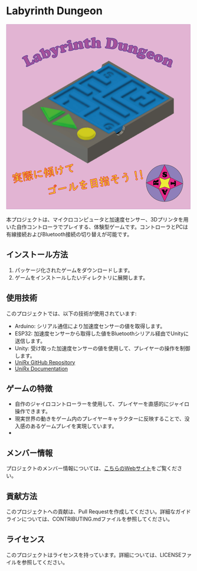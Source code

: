 # Labyrinth Dungeon

![Gameplay](Labyrinth_Dungeon_ScreenShot.png)

本プロジェクトは、マイクロコンピュータと加速度センサー、3Dプリンタを用いた自作コントローラでプレイする、体験型ゲームです。コントローラとPCは有線接続およびBluetooth接続の切り替えが可能です。

## インストール方法

1. パッケージ化されたゲームをダウンロードします。
2. ゲームをインストールしたいディレクトリに展開します。

## 使用技術

このプロジェクトでは、以下の技術が使用されています:

- Arduino: シリアル通信により加速度センサーの値を取得します。
- ESP32: 加速度センサーから取得した値をBluetoothシリアル経由でUnityに送信します。
- Unity: 受け取った加速度センサーの値を使用して、プレイヤーの操作を制御します。
- [UniRx GitHub Repository](https://github.com/neuecc/UniRx)
- [UniRx Documentation](https://unirx.dev/)

## ゲームの特徴

- 自作のジャイロコントローラーを使用して、プレイヤーを直感的にジャイロ操作できます。
- 現実世界の動きをゲーム内のプレイヤーキャラクターに反映することで、没入感のあるゲームプレイを実現しています。
- 
## メンバー情報

プロジェクトのメンバー情報については、[こちらのWebサイト]((http://xd679873.html.xdomain.jp/STAR/index.html))をご覧ください。

## 貢献方法

このプロジェクトへの貢献は、Pull Requestを作成してください。詳細なガイドラインについては、CONTRIBUTING.mdファイルを参照してください。

## ライセンス

このプロジェクトはライセンスを持っています。詳細については、LICENSEファイルを参照してください。
